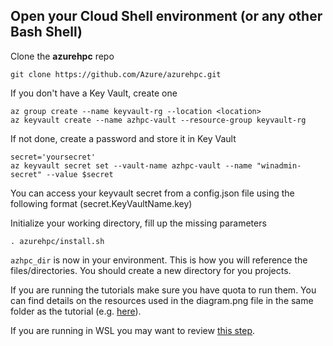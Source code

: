 ## Open your Cloud Shell environment (or any other Bash Shell)

Clone the **azurehpc** repo

```
git clone https://github.com/Azure/azurehpc.git
```

If you don't have a Key Vault, create one

```
az group create --name keyvault-rg --location <location>
az keyvault create --name azhpc-vault --resource-group keyvault-rg
``` 

If not done, create a password and store it in Key Vault

```
secret='yoursecret'
az keyvault secret set --vault-name azhpc-vault --name "winadmin-secret" --value $secret
```
You can access your keyvault secret from a config.json file using the following format (secret.KeyVaultName.key)

Initialize your working directory, fill up the missing parameters

```
. azurehpc/install.sh
```

`azhpc_dir` is now in your environment. This is how you will reference the files/directories.  You should create a new directory for you projects.

If you are running the tutorials make sure you have quota to run them. You can find details on the resources used in the diagram.png file in the same folder as the tutorial (e.g. [here](https://github.com/Azure/azurehpc/blob/master/tutorials/cfd_workflow/diagram.png)).

If you are running in WSL you may want to review [this step](https://github.com/Azure/azurehpc/#windows-subsystem-for-linux).
